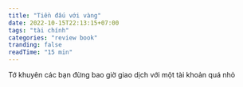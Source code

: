 ```yaml
---
title: "Tiền đấu với vàng"
date: 2022-10-15T22:13:15+07:00
tags: "tài chính"
categories: "review book"
tranding: false
readTime: "15 min"
---
```


Tớ khuyên các bạn đừng bao giờ giao dịch với một tài khoản quá nhỏ
